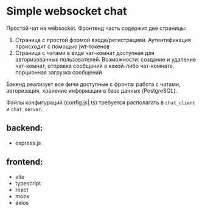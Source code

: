 # Simple websocket chat

Простой чат на websocket. Фронтенд часть содержит две страницы:

1. Страница с простой формой входа/регистрацией. Аутентификация происходит с помощью jwt-токенов
2. Страница с чатами в виде чат-комнат доступная для авторизованных пользователей. Возможности: создание и удаление чат-комнат, отправка сообщений в какой-либо чат-комнате, порционная загрузка сообщений

Бэкенд реализует все фичи доступные с фронта: работа с чатами, авторизация, хранение информации в базе данных (PostgreSQL).

Файлы конфигураций (config.js|.ts) требуется располагать в `chat_client` и `chat_server`.

## backend:

- express.js

## frontend:

- vite
- typescript
- react
- mobx
- axios
